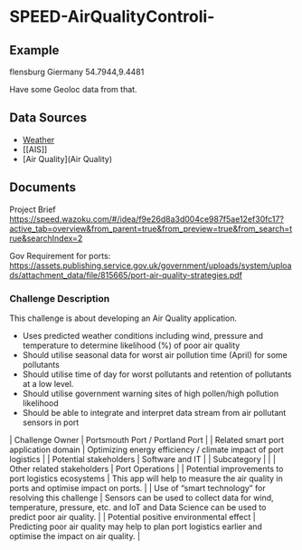 # SPEED-AirQualityControli-


## Example

flensburg Giermany
54.7944,9.4481

Have some Geoloc data from that.

## Data Sources 

* [Weather](Weather)
* [[AIS]]
* [Air Quality](Air Quality)


## Documents

Project Brief
https://speed.wazoku.com/#/idea/f9e26d8a3d004ce987f5ae12ef30fc17?active_tab=overview&from_parent=true&from_preview=true&from_search=true&searchIndex=2

Gov Requirement for ports:
https://assets.publishing.service.gov.uk/government/uploads/system/uploads/attachment_data/file/815665/port-air-quality-strategies.pdf

### Challenge Description

This challenge is about developing an Air Quality application.

* Uses predicted weather conditions including wind, pressure and temperature to determine likelihood (%) of poor air quality
* Should utilise seasonal data for worst air pollution time (April) for some pollutants
* Should utilise time of day for worst pollutants and retention of pollutants at a low level.
* Should utilise government warning sites of high pollen/high pollution likelihood
* Should be able to integrate and interpret data stream from air pollutant sensors in port


| Challenge Owner                                        | Portsmouth Port / Portland Port                                                                                                             |
| Related smart port application domain                  | Optimizing energy efficiency / climate impact of port logistics                                                                             |
| Potential stakeholders                                 | Software and IT                                                                                                                             |
| Subcategory                                            |                                                                                                                                             |
| Other related stakeholders                             | Port Operations                                                                                                                             |
| Potential improvements to port logistics ecosystems    | This app will help to measure the air quality in ports and optimise impact on ports.                                                        |
| Use of “smart technology” for resolving this challenge | Sensors can be used to collect data for wind, temperature, pressure, etc. and IoT and Data Science can be used to predict poor air quality. |
| Potential positive environmental effect                | Predicting poor air quality may help to plan port logistics earlier and optimise the impact on air quality.                                 |




